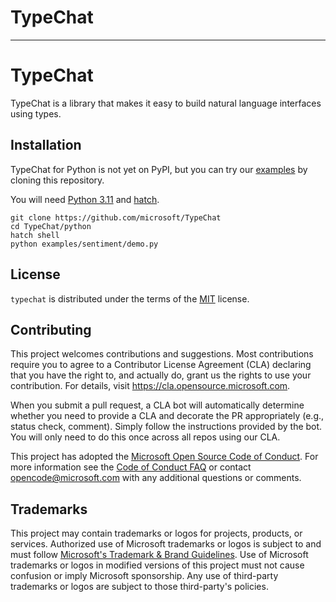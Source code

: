 # TypeChat

<!--
[![PyPI - Version](https://img.shields.io/pypi/v/typechat.svg)](https://pypi.org/project/typechat)
[![PyPI - Python Version](https://img.shields.io/pypi/pyversions/typechat.svg)](https://pypi.org/project/typechat)
-->

-----

# TypeChat

TypeChat is a library that makes it easy to build natural language interfaces using types.

## Installation

TypeChat for Python is not yet on PyPI, but you can try our [examples](./examples/) by cloning this repository.

You will need [Python 3.11](https://www.python.org/downloads/release/python-3110/) and [hatch](https://hatch.pypa.io/1.6/install/).

```
git clone https://github.com/microsoft/TypeChat
cd TypeChat/python
hatch shell
python examples/sentiment/demo.py
```

## License

`typechat` is distributed under the terms of the [MIT](https://spdx.org/licenses/MIT.html) license.

## Contributing

This project welcomes contributions and suggestions.  Most contributions require you to agree to a
Contributor License Agreement (CLA) declaring that you have the right to, and actually do, grant us
the rights to use your contribution. For details, visit https://cla.opensource.microsoft.com.

When you submit a pull request, a CLA bot will automatically determine whether you need to provide
a CLA and decorate the PR appropriately (e.g., status check, comment). Simply follow the instructions
provided by the bot. You will only need to do this once across all repos using our CLA.

This project has adopted the [Microsoft Open Source Code of Conduct](https://opensource.microsoft.com/codeofconduct/).
For more information see the [Code of Conduct FAQ](https://opensource.microsoft.com/codeofconduct/faq/) or
contact [opencode@microsoft.com](mailto:opencode@microsoft.com) with any additional questions or comments.

## Trademarks

This project may contain trademarks or logos for projects, products, or services. Authorized use of Microsoft 
trademarks or logos is subject to and must follow 
[Microsoft's Trademark & Brand Guidelines](https://www.microsoft.com/en-us/legal/intellectualproperty/trademarks/usage/general).
Use of Microsoft trademarks or logos in modified versions of this project must not cause confusion or imply Microsoft sponsorship.
Any use of third-party trademarks or logos are subject to those third-party's policies.

